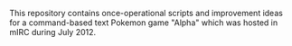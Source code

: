 This repository contains once-operational scripts and improvement ideas for a command-based text Pokemon game "Alpha" which was hosted in mIRC during July 2012.
